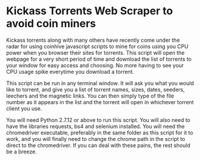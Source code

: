 # Kickass Torrents Web Scraper to avoid coin miners

Kickass torrents along with many others have recently come under the radar for using coinhive javascript scripts to mine for coins using you CPU power when you browser their sites for torrents. This script will open the webpage for a very short period of time and download the list of torrents to your window for easy access and choosing. No more having to see your CPU usage spike everytime you download a torrent. 

This script can be run in any terminal window. It will ask you what you would like to torrent, and give you a list of torrent names, sizes, dates, seeders, leechers and the magnetic links. You can then simply type of the file number as it appears in the list and the torrent will open in whichever torrent client you use. 

You will need Python 2.7.12 or above to run this script. You will also need to have the libraries requests, bs4 and selenium installed. You will need the chromedriver executable, preferably in the same folder as this script for it to work, and you will finally need to change the chrome path in the script to direct to the chromedriver. If you can deal with these pains, the rest should be a breeze. 

